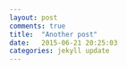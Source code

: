 ```yaml
---
layout: post
comments: true
title:  "Another post"
date:   2015-06-21 20:25:03
categories: jekyll update
---
```


<html>
  <head>
    <style>
      #map-canvas {
        width: 1000px;
        height: 600px;
      }
    </style>
    <script src="https://maps.googleapis.com/maps/api/js"></script>
    <script>
      function getDate(dateString) {
      	var dateValue = new Date(Date.parse(dateString));
      	return dateValue;
      }
      function getPosition() {
      	var today = new Date();
      	if (today < getDate("2015/07/03 20:00")) { //Madrid
      		return new google.maps.LatLng(40.4271128,-3.6821114);
      	} else if (today < getDate("2015/07/04 14:00")) { //Suances 
      		return new google.maps.LatLng(43.4140297,-4.0563102);
      	} else if (today < getDate("2015/07/04 21:00")) { //Santander
      		return new google.maps.LatLng(43.4613444,-3.8111371);
      	} else if (today < getDate("2015/07/05 04:00")) { //Navegando tarde/noche
      		return new google.maps.LatLng(45.327804, -5.339756);
      	} else if (today < getDate("2015/07/05 12:00")) { //Navegando madrugada
      		return new google.maps.LatLng(47.501230, -6.218662);
      	} else if (today < getDate("2015/07/05 20:00")) { //Navegando mediodia
      		return new google.maps.LatLng(49.808554, -3.494053);
      	/*} else if () { //Portsmouth
      		return new google.maps.LatLng(44.5403, -78.5463);
      	} else if () { //Salisbury
      		return new google.maps.LatLng(44.5403, -78.5463);
      	} else if () { //Santander
      		return new google.maps.LatLng(44.5403, -78.5463);
      	} else if () { //Santander
      		return new google.maps.LatLng(44.5403, -78.5463);
      	} else if () { //Santander
      		return new google.maps.LatLng(44.5403, -78.5463);
      	} else if () { //Santander
      		return new google.maps.LatLng(44.5403, -78.5463);
      	}*/
      	} else { // De vuelta en Madrid
      		return new google.maps.LatLng(40.4271128,-3.6821114);
      	}
      }

	  function initialize() {
	  	var westfalia = './westfalia.png';
	  	function addWestfalia(position) {
		  	var marker = new google.maps.Marker({
		  		position: position,
		  		icon: westfalia,
		  		map: map,
		  		title: "Aqui estamos!"
		  	});
			marker.setAnimation(google.maps.Animation.BOUNCE);
	  	}
	    var mapCanvas = document.getElementById('map-canvas');
	    var mapOptions = {
	      center: new google.maps.LatLng(47.6365, -9.9747026),
	      zoom: 5,
	      mapTypeId: google.maps.MapTypeId.ROADMAP
	    }
	    var map = new google.maps.Map(mapCanvas, mapOptions);

	    /* SET CURRENT POSITION DEPENDING ON TIME */
	    var home = getPosition();	
		addWestfalia(home);
	  }

	  google.maps.event.addDomListener(window, 'load', initialize);

	</script>
  </head>
  <body>
    <div id="map-canvas"></div>
  </body>
</html>
